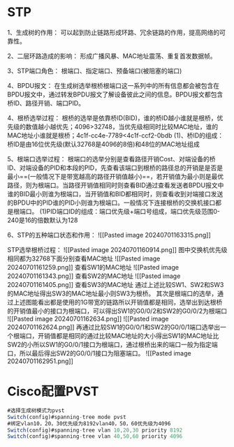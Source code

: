 # STP
1、生成树的作用：
可以起到防止链路形成环路、冗余链路的作用，提高网络的可靠性。

2、二层环路造成的影响：
形成广播风暴、MAC地址震荡、重复首发数据帧。

3、STP端口角色：
根端口、指定端口、预备端口(被阻塞的端口)

4、BPDU报文：
在生成树选举根桥根端口这一系列中的所有信息都会被包含在BPDU报文中，通过转发BPDU报文了解设备彼此之间的信息。BPDU报文都包含桥ID、路径开销、端口PID。

4、根桥选举过程：
根桥的选举是依靠桥ID(BID)，谁的桥ID越小谁就是根桥，优先级的数值越小越优先；4096>32748，当优先级相同时比较MAC地址，谁的MAC地址小谁就是根桥；4c1f-cc4e-7789<4c1f-ccf2-0bdb
(1)、桥ID的组成：
桥ID是由16位优先级(默认32768是4096的8倍)和48位的MAC地址组成

5、根端口选举过程：
根端口的选举分别是查看路径开销Cost、对端设备的桥ID、对端设备的PID和本段的PID，先查看该端口到根桥的路径总的开销是是否是最小==(一般情况下是带宽越高的路径开销值越小)==，若开销值为最小则是最优路径，则为根端口。当路径开销值相同时则查看BID通过查看发送者BPDU报文中谁的BID最小则谁为根端口，当开销值和BID都相同时，则查看收到对端接口发送的BPDU中的PID谁的PID小则谁为根端口。一般情况下连接根桥的交换机接口都是根端口。
(1)PID端口ID的组成：端口优先级+端口号组成，端口优先级范围0-240是16的倍数默认为128

6、STP的五种端口状态和作用：
![[Pasted image 20240701163315.png]]





STP选举根桥过程：
![[Pasted image 20240701160914.png]]
图中交换机优先级相同都为32768下面分别查看MAC地址
![[Pasted image 20240701161259.png]]
查看SW1的MAC地址
![[Pasted image 20240701161343.png]]
查看SW2的MAC地址
![[Pasted image 20240701161405.png]]
查看SW3的MAC地址
通过上述比较SW1、SW2和SW3的MAC地址得出SW3的MAC地址最小则SW3为根桥。
其次是根端口的选举，通过上述图能看出都是使用的1G带宽的链路所以开销值都是相同，选举出到达根桥的开销值最小的接口为根端口，可以得出SW1的G0/0/2和SW2的G0/0/2为根端口
![[Pasted image 20240701162634.png]]
![[Pasted image 20240701162624.png]]
再通过比较SW1的G0/0/1和SW2的G0/0/1端口选举出一个根端口，开销值都是相同的通过比较MAC地址的大小得出SW1的MAC地址比SW2的小所以SW1的G0/0/1接口为根端口，通过根桥出来的端口一般为指定端口，所以最后得出SW2的G0/0/1接口为阻塞端口。
![[Pasted image 20240701162951.png]]






# Cisco配置PVST
```js
#选择生成树模式为pvst
Switch(config)#spanning-tree mode pvst
#绑定vlan10，20，30优先级为8192vlan40，50，60优先级为4096
Switch(config)#spanning-tree vlan 10,20,30 priority 8192
Switch(config)#spanning-tree vlan 40,50,60 priority 4096


```